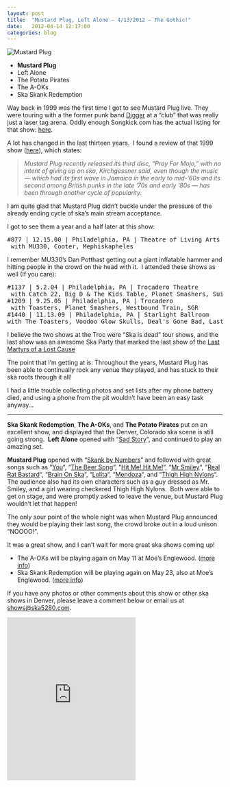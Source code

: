 ```yaml
---
layout: post
title:  "Mustard Plug, Left Alone – 4/13/2012 – The Gothic!"
date:   2012-04-14 12:17:00
categories: blog
---
```


![Mustard Plug](http://cdn.ticketfly.com/i/00/00/18/03/47-elg.jpg "Mustard Plug")

*   **Mustard Plug**
*   Left Alone
*   The Potato Pirates
*   The A-OKs
*   Ska Skank Redemption

Way back in 1999 was the first time I got to see Mustard Plug live. They were touring with a the former punk band [Digger](http://en.wikipedia.org/wiki/Digger_%28band%29) at a “club” that was really just a laser tag arena. Oddly enough Songkick.com has the actual listing for that show: [here](http://www.songkick.com/concerts/886944-mustard-plug-at-club-carrigans).

A lot has changed in the last thirteen years.&nbsp; I found a review of that 1999 show ([here](http://articles.mcall.com/1999-05-08/entertainment/3252309_1_ska-punk-band)), which states:

> _Mustard Plug recently released its third disc, “Pray For Mojo,” with no intent of giving up on ska, Kirchgessner said, even though the music — which had its first wave in Jamaica in the early to mid-’60s and its second among British punks in the late ’70s and early ’80s — has been through another cycle of popularity._

I am quite glad that Mustard Plug didn’t buckle under the pressure of the already ending cycle of ska’s main stream acceptance.

I got to see them a year and a half later at this show:

<pre>#877 | 12.15.00 | Philadelphia, PA | Theatre of Living Arts
 with MU330, Cooter, Mephiskapheles</pre>

I remember MU330’s Dan Potthast getting out a giant inflatable hammer and hitting people in the crowd on the head with it.&nbsp; I attended these shows as well (If you care):

<pre>#1137 | 5.2.04 | Philadelphia, PA | Trocadero Theatre
 with Catch 22, Big D &amp; The Kids Table, Planet Smashers, Suicide Machines, Against All Authority, The Code
#1209 | 9.25.05 | Philadelphia, PA | Trocadero
 with Toasters, Planet Smashers, Westbound Train, SGR
#1440 | 11.13.09 | Philadelphia, PA | Starlight Ballroom
with The Toasters, Voodoo Glow Skulls, Deal's Gone Bad, Last Martyrs of a Lost Cause, Victor's Lament</pre>

I believe the two shows at the Troc were “Ska is dead” tour shows, and the last show was an awesome Ska Party that marked the last show of the [Last Martyrs of a Lost Cause](http://www.myspace.com/lastmartyrsofalostcause)

The point that I’m getting at is: Throughout the years, Mustard Plug has been able to continually rock any venue they played, and has stuck to their ska roots through it all!

I had a little trouble collecting photos and set lists after my phone battery died, and using a phone from the pit wouldn’t have been an easy task anyway…

* * *

**Ska Skank Redemption**, **The A-OKs**, and **The Potato Pirates** put on an excellent show, and displayed that the Denver, Colorado ska scene is still going strong.&nbsp; **Left Alone** opened with “[Sad Story](http://open.spotify.com/track/5Sbt5tBnyokMf6LeeIZnCA)“, and continued to play an amazing set.

**Mustard Plug** opened with “[Skank by Numbers](http://open.spotify.com/track/23md28nCZ8VZEUY3821Ffb)” and followed with great songs such as “[You](http://open.spotify.com/track/5cWGwlIY7c9GqRUWIYND9v)“, “[The Beer Song](http://open.spotify.com/track/1egUPyjq9njxOnjCyKR0b9)“, “[Hit Me! Hit Me!](http://open.spotify.com/track/2n4h2uexQocVPzDYmiEQfv)“, “[Mr Smiley](http://open.spotify.com/track/1EjVs8dZE5xAwzxVrdbvUB)“, “[Real Rat Bastard](http://open.spotify.com/track/69hmowDupIqdSghxeLhkm0)“, “[Brain On Ska](http://open.spotify.com/track/1egUPyjq9njxOnjCyKR0b9)“, “[Lolita](http://open.spotify.com/track/7hi7l8bPBoAR7vodYsTvXj)“, “[Mendoza](http://open.spotify.com/track/3gbHxNbHTZMGAFMRrTyyXE)“, and “[Thigh High Nylons](http://open.spotify.com/track/11x9nwXuFYB2zYT2nX1R0B)“.&nbsp; The audience also had its own characters such as a guy dressed as Mr. Smiley, and a girl wearing checkered Thigh High Nylons.&nbsp; Both were able to get on stage, and were promptly asked to leave the venue, but Mustard Plug wouldn’t let that happen!

The only sour point of the whole night was when Mustard Plug announced they would be playing their last song, the crowd broke out in a loud unison “NOOOO!”.

It was a great show, and I can’t wait for more great ska shows coming up!

*   The A-OKs will be playing again on May 11 at Moe’s Englewood. ([more info](http://ska5280.com/events/hatrick-penry-a-oks-knock-out-repercussions-may-11-2012/ "Hatrick Penry, The A-OKs, Knock-Out, The Repercussions"))
*   Ska Skank Redemption will be playing again on May 23, also at Moe’s Englewood. ([more info](http://ska5280.com/events/the-dendrites-ska-skank-redemption-rude-tuna-contraband/ "The Dendrites, Ska Skank Redemption, Rude Tuna, Contraband"))

If you have any photos or other comments about this show or other ska shows in Denver, please leave a comment below or email us at [shows@ska5280.com](mailto:shows@ska5280.com).

<iframe src="https://embed.spotify.com/?uri=spotify:user:jimmyrocks:playlist:7eNdj4T6gFZRmJhOsCN8f4" frameborder="0" width="300" height="380"></iframe>
